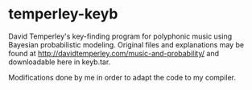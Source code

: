 # temperley-keyb

David Temperley's key-finding program for polyphonic music using Bayesian probabilistic modeling.
Original files and explanations may be found at http://davidtemperley.com/music-and-probability/ and downloadable here
in keyb.tar.

Modifications done by me in order to adapt the code to my compiler.
